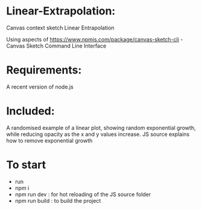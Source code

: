 # Linear-Extrapolation:
Canvas context sketch Linear Entrapolation 

Using aspects of https://www.npmjs.com/package/canvas-sketch-cli - Canvas Sketch Command Line Interface

# Requirements:
A recent version of node.js

# Included:
A randomised example of a linear plot, showing random exponential growth, while reducing opacity as the x and y values increase. JS source explains how to remove exponential growth

# To start
- run 
- npm i 
- npm run dev : for hot reloading of the JS source folder
- npm run build : to build the project

